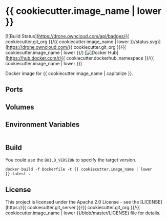 # {{ cookiecutter.image_name | lower }}

[![Build Status](https://drone.owncloud.com/api/badges/{{ cookiecutter.git_org }}/{{ cookiecutter.image_name | lower }}/status.svg)](https://drone.owncloud.com/{{ cookiecutter.git_org }}/{{ cookiecutter.image_name | lower }}/)
[![Docker Hub](https://img.shields.io/badge/docker-latest-blue.svg?logo=docker&logoColor=white)](https://hub.docker.com/r/{{ cookiecutter.dockerhub_namespace }}/{{ cookiecutter.image_name | lower }})

Docker image for {{ cookiecutter.image_name | capitalize }}.

## Ports

## Volumes

## Environment Variables

```Shell

```

## Build

You could use the `BUILD_VERSION` to specify the target version.

```Shell
docker build -f Dockerfile -t {{ cookiecutter.image_name | lower }}:latest .
```

## License

This project is licensed under the Apache 2.0 License - see the [LICENSE](https://{{ cookiecutter.git_server }}/{{ cookiecutter.git_org }}/{{ cookiecutter.image_name | lower }}/blob/master/LICENSE) file for details.
